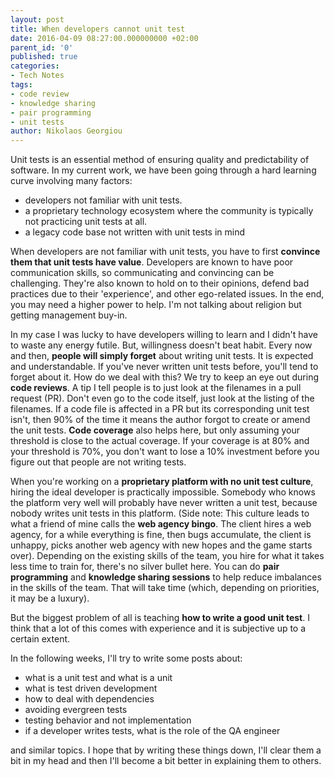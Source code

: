 ```yaml
---
layout: post
title: When developers cannot unit test
date: 2016-04-09 08:27:00.000000000 +02:00
parent_id: '0'
published: true
categories:
- Tech Notes
tags:
- code review
- knowledge sharing
- pair programming
- unit tests
author: Nikolaos Georgiou
---
```


Unit tests is an essential method of ensuring quality and predictability of software. In my current work, we have been going through a hard learning curve involving many factors:
<ul>
<li>developers not familiar with unit tests.</li>
<li>a proprietary technology ecosystem where the community is typically not practicing unit tests at all.</li>
<li>a legacy code base not written with unit tests in mind</li>
</ul>

<!--more-->

When developers are not familiar with unit tests, you have to first <strong>convince them that unit tests have value</strong>. Developers are known to have poor communication skills, so communicating and convincing can be challenging. They're also known to hold on to their opinions, defend bad practices due to their 'experience', and other ego-related issues. In the end, you may need a higher power to help. I'm not talking about religion but getting management buy-in.

In my case I was lucky to have developers willing to learn and I didn't have to waste any energy futile. But, willingness doesn't beat habit. Every now and then, <strong>people will simply forget</strong> about writing unit tests. It is expected and understandable. If you've never written unit tests before, you'll tend to forget about it. How do we deal with this? We try to keep an eye out during <strong>code reviews</strong>. A tip I tell people is to just look at the filenames in a pull request (PR). Don't even go to the code itself, just look at the listing of the filenames. If a code file is affected in a PR but its corresponding unit test isn't, then 90% of the time it means the author forgot to create or amend the unit tests. <strong>Code coverage</strong> also helps here, but only assuming your threshold is close to the actual coverage. If your coverage is at 80% and your threshold is 70%, you don't want to lose a 10% investment before you figure out that people are not writing tests.

When you're working on a <strong>proprietary platform with no unit test culture</strong>, hiring the ideal developer is practically impossible. Somebody who knows the platform very well will probably have never written a unit test, because nobody writes unit tests in this platform. (Side note: This culture leads to what a friend of mine calls the <strong>web agency bingo</strong>. The client hires a web agency, for a while everything is fine, then bugs accumulate, the client is unhappy, picks another web agency with new hopes and the game starts over). Depending on the existing skills of the team, you hire for what it takes less time to train for, there's no silver bullet here. You can do <strong>pair programming</strong> and <strong>knowledge sharing sessions</strong> to help reduce imbalances in the skills of the team. That will take time (which, depending on priorities, it may be a luxury).

But the biggest problem of all is teaching <strong>how to write a good unit test</strong>. I think that a lot of this comes with experience and it is subjective up to a certain extent.

In the following weeks, I'll try to write some posts about:
<ul>
<li>what is a unit test and what is a unit</li>
<li>what is test driven development</li>
<li>how to deal with dependencies</li>
<li>avoiding evergreen tests</li>
<li>testing behavior and not implementation</li>
<li>if a developer writes tests, what is the role of the QA engineer</li>
</ul>

and similar topics. I hope that by writing these things down, I'll clear them a bit in my head and then I'll become a bit better in explaining them to others.
